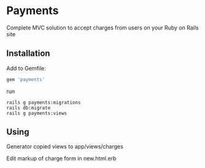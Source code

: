 # Payments

Complete MVC solution to accept charges from users on your Ruby on Rails site

## Installation

Add to Gemfile:

```ruby
gem 'payments'

```

run

    rails g payments:migrations
    rails db:migrate
    rails g payments:views


## Using

Generator copied views to app/views/charges

Edit markup of charge form in new.html.erb

